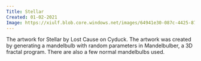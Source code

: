 ```yaml
---
Title: Stellar
Created: 01-02-2021
Image: https://xiulf.blob.core.windows.net/images/64941e30-087c-4425-875f-da34b7e85d7b
---
```


The artwork for Stellar by Lost Cause on Cyduck. The artwork was created by generating a mandelbulb with random parameters in Mandelbulber, a 3D fractal program. There are also a few normal mandelbulbs used.